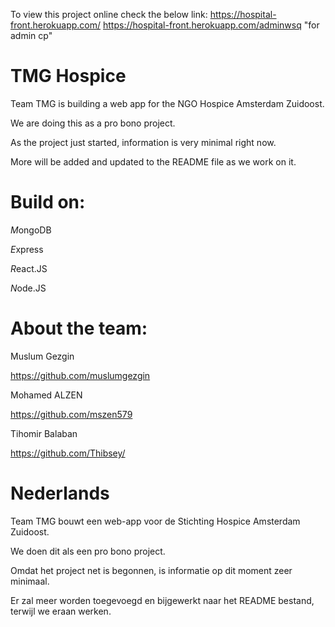To view this project online check the below link:
https://hospital-front.herokuapp.com/
https://hospital-front.herokuapp.com/adminwsq   "for admin cp"

# TMG Hospice


Team TMG is building a web app for the NGO Hospice Amsterdam Zuidoost.

We are doing this as a pro bono project.

As the project just started, information is very minimal right now.

More will be added and updated to the README file as we work on it.

# Build on:


*M*ongoDB

*E*xpress

*R*eact.JS

*N*ode.JS


# About the team:


Muslum Gezgin

https://github.com/muslumgezgin


Mohamed ALZEN

https://github.com/mszen579


Tihomir Balaban

https://github.com/Thibsey/



# Nederlands


Team TMG bouwt een web-app voor de Stichting Hospice Amsterdam Zuidoost.

We doen dit als een pro bono project.

Omdat het project net is begonnen, is informatie op dit moment zeer minimaal.

Er zal meer worden toegevoegd en bijgewerkt naar het README bestand, terwijl we eraan werken.
